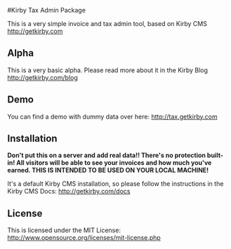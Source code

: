 #Kirby Tax Admin Package

This is a very simple invoice and tax admin tool, based on Kirby CMS <http://getkirby.com>

## Alpha 

This is a very basic alpha. Please read more about it in the Kirby Blog <http://getkirby.com/blog>

## Demo

You can find a demo with dummy data over here: <http://tax.getkirby.com>

## Installation

**Don't put this on a server and add real data!! There's no protection built-in! All visitors will be able to see your invoices and how much you've earned. THIS IS INTENDED TO BE USED ON YOUR LOCAL MACHINE!**

It's a default Kirby CMS installation, so please follow the instructions in the Kirby CMS Docs: <http://getkirby.com/docs> 

## License 

This is licensed under the MIT License: <http://www.opensource.org/licenses/mit-license.php>
